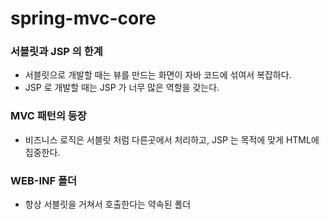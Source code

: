 # spring-mvc-core

### 서블릿과 JSP 의 한계

- 서블릿으로 개발할 때는 뷰를 만드는 화면이 자바 코드에 섞여서 복잡하다.
- JSP 로 개발할 때는 JSP 가 너무 많은 역할을 갖는다.

### MVC 패턴의 등장
- 비즈니스 로직은 서블릿 처럼 다른곳에서 처리하고, JSP 는 목적에 맞게 HTML에 집중한다.

### WEB-INF 폴더
- 항상 서블릿을 거쳐서 호출한다는 약속된 폴더